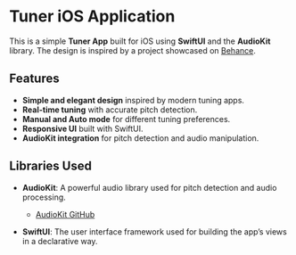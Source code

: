 # Tuner iOS Application

This is a simple **Tuner App** built for iOS using **SwiftUI** and the **AudioKit** library. The design is inspired by a project showcased on [Behance](https://www.behance.net/gallery/133139063/Tuner-App).

## Features

- **Simple and elegant design** inspired by modern tuning apps.
- **Real-time tuning** with accurate pitch detection.
- **Manual and Auto mode** for different tuning preferences.
- **Responsive UI** built with SwiftUI.
- **AudioKit integration** for pitch detection and audio manipulation.

## Libraries Used

- **AudioKit**: A powerful audio library used for pitch detection and audio processing.
  - [AudioKit GitHub](https://github.com/AudioKit/AudioKit)

- **SwiftUI**: The user interface framework used for building the app’s views in a declarative way.
